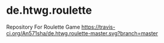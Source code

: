 # de.htwg.roulette
Repository For Roulette Game
https://travis-ci.org/An571sha/de.htwg.roulette-master.svg?branch=master
